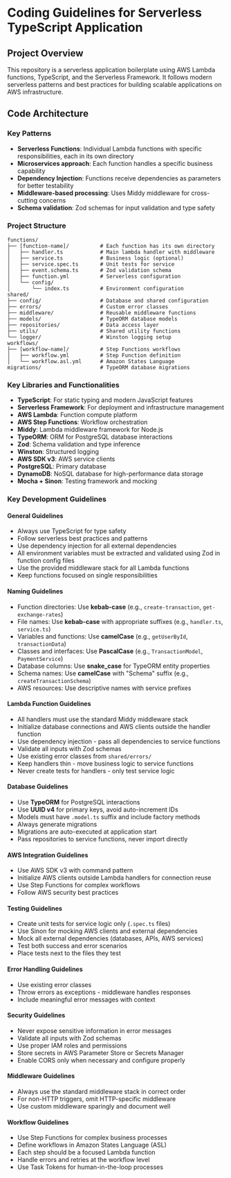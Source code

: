 # Coding Guidelines for Serverless TypeScript Application

## Project Overview

This repository is a serverless application boilerplate using AWS Lambda functions, TypeScript, and the Serverless Framework. It follows modern serverless patterns and best practices for building scalable applications on AWS infrastructure.

## Code Architecture

### Key Patterns
- **Serverless Functions**: Individual Lambda functions with specific responsibilities, each in its own directory
- **Microservices approach**: Each function handles a specific business capability
- **Dependency Injection**: Functions receive dependencies as parameters for better testability
- **Middleware-based processing**: Uses Middy middleware for cross-cutting concerns
- **Schema validation**: Zod schemas for input validation and type safety

### Project Structure
```
functions/
├── [function-name]/          # Each function has its own directory
│   ├── handler.ts            # Main lambda handler with middleware
│   ├── service.ts            # Business logic (optional)
│   ├── service.spec.ts       # Unit tests for service
│   ├── event.schema.ts       # Zod validation schema
│   ├── function.yml          # Serverless configuration
│   └── config/
│       └── index.ts          # Environment configuration
shared/
├── config/                   # Database and shared configuration
├── errors/                   # Custom error classes
├── middleware/               # Reusable middleware functions
├── models/                   # TypeORM database models
├── repositories/             # Data access layer
├── utils/                    # Shared utility functions
└── logger/                   # Winston logging setup
workflows/
├── [workflow-name]/          # Step Functions workflows
│   ├── workflow.yml          # Step Function definition
│   └── workflow.asl.yml      # Amazon States Language
migrations/                   # TypeORM database migrations
```

### Key Libraries and Functionalities
- **TypeScript**: For static typing and modern JavaScript features
- **Serverless Framework**: For deployment and infrastructure management
- **AWS Lambda**: Function compute platform
- **AWS Step Functions**: Workflow orchestration
- **Middy**: Lambda middleware framework for Node.js
- **TypeORM**: ORM for PostgreSQL database interactions
- **Zod**: Schema validation and type inference
- **Winston**: Structured logging
- **AWS SDK v3**: AWS service clients
- **PostgreSQL**: Primary database
- **DynamoDB**: NoSQL database for high-performance data storage
- **Mocha + Sinon**: Testing framework and mocking

### Key Development Guidelines

#### General Guidelines
- Always use TypeScript for type safety
- Follow serverless best practices and patterns
- Use dependency injection for all external dependencies
- All environment variables must be extracted and validated using Zod in function config files
- Use the provided middleware stack for all Lambda functions
- Keep functions focused on single responsibilities

#### Naming Guidelines
- Function directories: Use **kebab-case** (e.g., `create-transaction`, `get-exchange-rates`)
- File names: Use **kebab-case** with appropriate suffixes (e.g., `handler.ts`, `service.ts`)
- Variables and functions: Use **camelCase** (e.g., `getUserById`, `transactionData`)
- Classes and interfaces: Use **PascalCase** (e.g., `TransactionModel`, `PaymentService`)
- Database columns: Use **snake_case** for TypeORM entity properties
- Schema names: Use **camelCase** with "Schema" suffix (e.g., `createTransactionSchema`)
- AWS resources: Use descriptive names with service prefixes

#### Lambda Function Guidelines
- All handlers must use the standard Middy middleware stack
- Initialize database connections and AWS clients outside the handler function
- Use dependency injection - pass all dependencies to service functions
- Validate all inputs with Zod schemas
- Use existing error classes from `shared/errors/`
- Keep handlers thin - move business logic to service functions
- Never create tests for handlers - only test service logic

#### Database Guidelines
- Use **TypeORM** for PostgreSQL interactions
- Use **UUID v4** for primary keys, avoid auto-increment IDs
- Models must have `.model.ts` suffix and include factory methods
- Always generate migrations
- Migrations are auto-executed at application start
- Pass repositories to service functions, never import directly

#### AWS Integration Guidelines
- Use AWS SDK v3 with command pattern
- Initialize AWS clients outside Lambda handlers for connection reuse
- Use Step Functions for complex workflows
- Follow AWS security best practices

#### Testing Guidelines
- Create unit tests for service logic only (`.spec.ts` files)
- Use Sinon for mocking AWS clients and external dependencies
- Mock all external dependencies (databases, APIs, AWS services)
- Test both success and error scenarios
- Place tests next to the files they test

#### Error Handling Guidelines
- Use existing error classes
- Throw errors as exceptions - middleware handles responses
- Include meaningful error messages with context

#### Security Guidelines
- Never expose sensitive information in error messages
- Validate all inputs with Zod schemas
- Use proper IAM roles and permissions
- Store secrets in AWS Parameter Store or Secrets Manager
- Enable CORS only when necessary and configure properly

#### Middleware Guidelines
- Always use the standard middleware stack in correct order
- For non-HTTP triggers, omit HTTP-specific middleware
- Use custom middleware sparingly and document well

#### Workflow Guidelines
- Use Step Functions for complex business processes
- Define workflows in Amazon States Language (ASL)
- Each step should be a focused Lambda function
- Handle errors and retries at the workflow level
- Use Task Tokens for human-in-the-loop processes